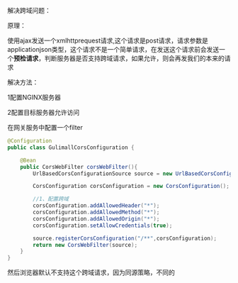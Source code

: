 解决跨域问题：

原理：

使用ajax发送一个xmlhttprequest请求,这个请求是post请求，请求参数是applicationjson类型，这个请求不是一个简单请求，在发送这个请求前会发送一个**预检请求**，判断服务器是否支持跨域请求，如果允许，则会再发我们的本来的请求



解决方法：

1配置NGINX服务器

2配置目标服务器允许访问



在网关服务中配置一个filter

```java
@Configuration
public class GulimallCorsConfiguration {

    @Bean
    public CorsWebFilter corsWebFilter(){
        UrlBasedCorsConfigurationSource source = new UrlBasedCorsConfigurationSource();

        CorsConfiguration corsConfiguration = new CorsConfiguration();

        //1、配置跨域
        corsConfiguration.addAllowedHeader("*");
        corsConfiguration.addAllowedMethod("*");
        corsConfiguration.addAllowedOrigin("*");
        corsConfiguration.setAllowCredentials(true);

        source.registerCorsConfiguration("/**",corsConfiguration);
        return new CorsWebFilter(source);
    }
}

```







然后浏览器默认不支持这个跨域请求，因为同源策略，不同的